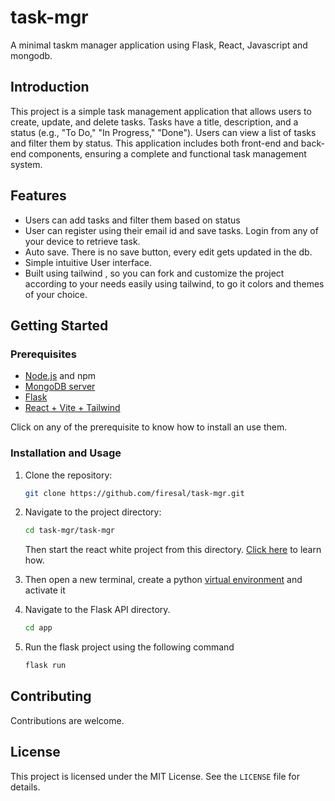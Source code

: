 # task-mgr
A minimal taskm manager application using Flask, React, Javascript and mongodb.



## Introduction

This project is a simple task management application that allows users to create, update, and delete tasks. Tasks have a title, description, and a status (e.g., "To Do," "In Progress," "Done"). Users can view a list of tasks and filter them by status. This application includes both front-end and back-end components, ensuring a complete and functional task management system.

## Features

- Users can add tasks and filter them based on status
- User can register using their email id and save tasks. Login from any of your device to retrieve task.
- Auto save. There is no save button, every edit gets updated in the db.
- Simple intuitive User interface.
- Built using tailwind , so you can fork and customize the project according to your needs easily using tailwind, to go it colors and themes of your choice.

## Getting Started

### Prerequisites



- [Node.js](https://nodejs.org/en/download/package-manager/current) and npm 
- [MongoDB server](https://hub.docker.com/_/mongo)
- [Flask](https://flask.palletsprojects.com/en/3.0.x/installation/)
- [React + Vite + Tailwind](https://tailwindcss.com/docs/guides/vite)

Click on any of the prerequisite to know how to install an use them.

### Installation and Usage

1. Clone the repository:
   ```bash
   git clone https://github.com/firesal/task-mgr.git
   ```

2. Navigate to the project directory:
   ```bash
   cd task-mgr/task-mgr
   ```

   Then start the react white project from this directory. [Click here](https://tailwindcss.com/docs/guides/vite) to learn how.	
   
3. Then open a new terminal, create a python [virtual environment](https://docs.python.org/3/library/venv.html) and activate it
   
4. Navigate to the Flask API directory.

   ```bash
   cd app
   ```

5. Run the flask project using the following command

   ```bash
   flask run
   ```

   

## Contributing

Contributions are welcome.

## License

This project is licensed under the MIT License. See the `LICENSE` file for details.

